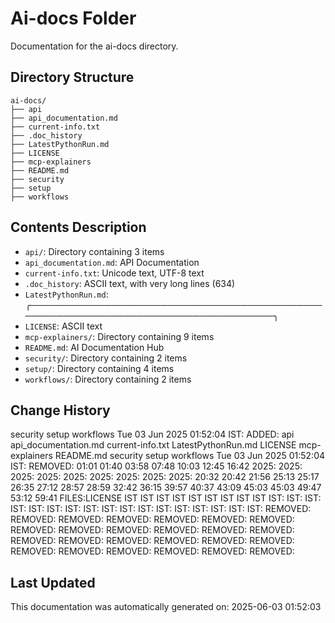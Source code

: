 <!-- filepath: /home/michaelnewham/Projects/create_python_project/ai-docs/aboutthisfolder.md -->
# Ai-docs Folder

Documentation for the ai-docs directory.

## Directory Structure

```
ai-docs/
├── api
├── api_documentation.md
├── current-info.txt
├── .doc_history
├── LatestPythonRun.md
├── LICENSE
├── mcp-explainers
├── README.md
├── security
├── setup
├── workflows
```

## Contents Description

- `api/`: Directory containing 3 items
- `api_documentation.md`: API Documentation
- `current-info.txt`: Unicode text, UTF-8 text
- `.doc_history`: ASCII text, with very long lines (634)
- `LatestPythonRun.md`: ╭───────────────────────────────────────────────────────────────────────────────────────╮
- `LICENSE`: ASCII text
- `mcp-explainers/`: Directory containing 9 items
- `README.md`: AI Documentation Hub
- `security/`: Directory containing 2 items
- `setup/`: Directory containing 4 items
- `workflows/`: Directory containing 2 items

## Change History

security
setup
workflows
Tue 03 Jun 2025 01:52:04 IST: ADDED: api api_documentation.md current-info.txt LatestPythonRun.md LICENSE mcp-explainers README.md security setup workflows 
Tue 03 Jun 2025 01:52:04 IST: REMOVED:                          01:01 01:40 03:58 07:48 10:03 12:45 16:42 2025: 2025: 2025: 2025: 2025: 2025: 2025: 2025: 2025: 20:32 20:42 21:56 25:13 25:17 26:35 27:12 28:57 28:59 32:42 36:15 39:57 40:37 43:09 45:03 45:03 49:47 53:12 59:41 FILES:LICENSE IST IST IST IST IST IST IST IST IST IST: IST: IST: IST: IST: IST: IST: IST: IST: IST: IST: IST: IST: IST: IST: IST: IST: REMOVED: REMOVED: REMOVED: REMOVED: REMOVED: REMOVED: REMOVED: REMOVED: REMOVED: REMOVED: REMOVED: REMOVED: REMOVED: REMOVED: REMOVED: REMOVED: REMOVED: REMOVED: REMOVED: REMOVED: REMOVED: REMOVED: REMOVED: REMOVED: REMOVED: 

## Last Updated

This documentation was automatically generated on: 2025-06-03 01:52:03
